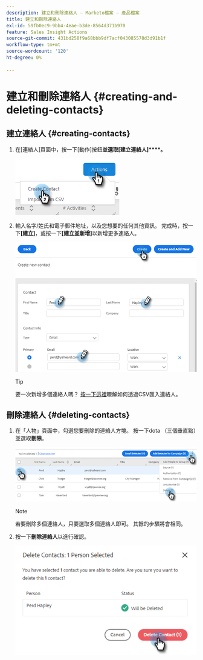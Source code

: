 ```yaml
---
description: 建立和刪除連絡人 — Marketo檔案 — 產品檔案
title: 建立和刪除連絡人
exl-id: 59fb0ec9-9bb4-4eae-b3de-8564d371b970
feature: Sales Insight Actions
source-git-commit: 431bd258f9a68bbb9df7acf043085578d3d91b1f
workflow-type: tm+mt
source-wordcount: '120'
ht-degree: 0%

---
```


# 建立和刪除連絡人 {#creating-and-deleting-contacts}

## 建立連絡人 {#creating-contacts}

1. 在[連絡人]頁面中，按一下[動作]按鈕&#x200B;**並選取[建立連絡人]****。**

   ![](assets/creating-and-deleting-contacts-1.png)

1. 輸入名字/姓氏和電子郵件地址，以及您想要的任何其他資訊。 完成時，按一下&#x200B;**[建立]**，或按一下&#x200B;**[建立並新增]**&#x200B;以新增更多連絡人。

   ![](assets/creating-and-deleting-contacts-2.png)

   >[!TIP]
   >
   >要一次新增多個連絡人嗎？ [按一下這裡](/help/marketo/product-docs/marketo-sales-insight/actions/people/managing-contacts/import-contacts-via-csv.md)瞭解如何透過CSV匯入連絡人。

## 刪除連絡人 {#deleting-contacts}

1. 在「人物」頁面中，勾選您要刪除的連絡人方塊。 按一下dota （三個垂直點）並選取&#x200B;**刪除**。

   ![](assets/creating-and-deleting-contacts-3.png)

   >[!NOTE]
   >
   >若要刪除多個連絡人，只要選取多個連絡人即可。 其餘的步驟將會相同。

1. 按一下&#x200B;**刪除連絡人**&#x200B;以進行確認。

   ![](assets/creating-and-deleting-contacts-4.png)
